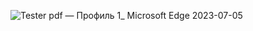 ![Tester pdf — Профиль 1_ Microsoft​ Edge 2023-07-05](https://github.com/Kvazavr/Kvazavr/assets/122520677/86e3f985-925e-444d-a066-9b24f4241f1f)

